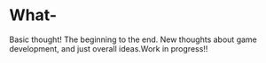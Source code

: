 # What-
Basic thought!
The beginning to the end. New thoughts about game development, and just overall ideas.Work in progress!!
